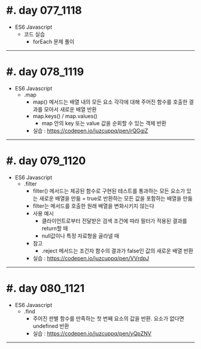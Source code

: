 #. day 077_1118
===============
* ES6 Javascript    
    * 코드 실습
        * forEach 문제 풀이

---------------------------------
#. day 078_1119
===============
*  ES6 Javascript    
    * .map
        * map() 메서드는 배열 내의 모든 요소 각각에 대해 주어진 함수를 호출한 결과를 모아서 새로운 배열 반환
        * map.keys() / map.values()
            * map 안의 key 또는 value 값을 순회할 수 있는 객체 반환
        * 실습 : https://codepen.io/juzcuppq/pen/rQGgjZ
---------------------------------
#. day 079_1120
===============
*  ES6 Javascript    
    * .filter
        * filter() 메서드는 제공된 함수로 구현된 테스트를 통과하는 모든 요소가 있는 새로운 배열을 만듦
        = true로 반환하는 모든 값을 포함하는 배열을 만듦
        * filter는 메서드를 호출한 원래 배열을 변화시키지 않는다
        * 사용 예시
            * 클라이언트로부터 전달받은 검색 조건에 따라 필터가 적용된 결과를 return할 때
            * null값이나 특정 자료형을 골라낼 때
        * 참고
            * .reject 메서드는 조건자 함수의 결과가 false인 값의 새로운 배열 반환
        * 실습 : https://codepen.io/juzcuppq/pen/VVrdpJ

---------------------------------
#. day 080_1121
===============
*  ES6 Javascript
    * .find
        * 주어진 판별 함수를 만족하는 첫 번째 요소의 값을 반환. 요소가 없다면 undefined 반환
        * 실습 : https://codepen.io/juzcuppq/pen/yQpZNV

---------------------------------
